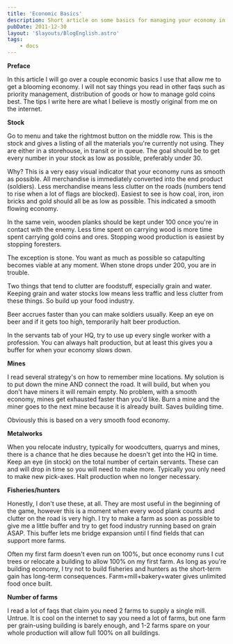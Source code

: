 ```yaml
---
title: 'Economic Basics'
description: Short article on some basics for managing your economy in The Settlers II.
pubDate: 2011-12-30
layout: '$layouts/BlogEnglish.astro'
tags:
    - docs
---
```


**Preface**

In this article I will go over a couple economic basics I use that allow me to get a blooming economy. I will not say things you read in other faqs such as priority management, distribution of goods or how to manage gold coins best. The tips I write here are what I believe is mostly original from me on the internet.

**Stock**

Go to menu and take the rightmost button on the middle row. This is the stock and gives a listing of all the materials you're currently not using. They are either in a storehouse, in transit or in queue. The goal should be to get every number in your stock as low as possible, preferably under 30.

Why? This is a very easy visual indicator that your economy runs as smooth as possible. All merchandise is immediately converted into the end product (soldiers). Less merchandise means less clutter on the roads (numbers tend to rise when a lot of flags are blocked). Easiest to see is how coal, iron, iron bricks and gold should all be as low as possible. This indicated a smooth flowing economy.

In the same vein, wooden planks should be kept under 100 once you're in contact with the enemy. Less time spent on carrying wood is more time spent carrying gold coins and ores. Stopping wood production is easiest by stopping foresters.

The exception is stone. You want as much as possible so catapulting becomes viable at any moment. When stone drops under 200, you are in trouble.

Two things that tend to clutter are foodstuff, especially grain and water. Keeping grain and water stocks low means less traffic and less clutter from these things. So build up your food industry.

Beer accrues faster than you can make soldiers usually. Keep an eye on beer and if it gets too high, temporarily halt beer production.

In the servants tab of your HQ, try to use up every single worker with a profession. You can always halt production, but at least this gives you a buffer for when your economy slows down.

**Mines**

I read several strategy's on how to remember mine locations. My solution is to put down the mine AND connect the road. It will build, but when you don't have miners it will remain empty. No problem, with a smooth economy, mines get exhausted faster than you'd like. Burn a mine and the miner goes to the next mine because it is already built. Saves building time.

Obviously this is based on a very smooth food economy.

**Metalworks**

When you relocate industry, typically for woodcutters, quarrys and mines, there is a chance that he dies because he doesn't get into the HQ in time. Keep an eye (in stock) on the total number of certain servants. These can and will drop in time so you will need to make more. Typically you only need to make new pick-axes. Halt production when no longer necessary.

**Fisheries/hunters**

Honestly, I don't use these, at all. They are most useful in the beginning of the game, however this is a moment when every wood plank counts and clutter on the road is very high. I try to make a farm as soon as possible to give me a little buffer and try to get food industry running based on grain ASAP. This buffer lets me bridge expansion until I find fields that can support more farms.

Often my first farm doesn't even run on 100%, but once economy runs I cut trees or relocate a building to allow 100% on my first farm. As long as you're building economy, I try not to build fisheries and hunters as the short-term gain has long-term consequences. Farm+mill+bakery+water gives unlimited food once built.

**Number of farms**

I read a lot of faqs that claim you need 2 farms to supply a single mill. Untrue. It is cool on the internet to say you need a lot of farms, but one farm per grain-using building is barely enough, and 1-2 farms spare on your whole production will allow full 100% on all buildings.
